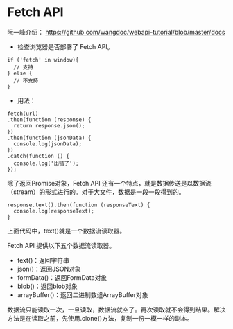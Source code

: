 # Fetch API

阮一峰介绍： https://github.com/wangdoc/webapi-tutorial/blob/master/docs

* 检查浏览器是否部署了 Fetch API。
```
if ('fetch' in window){
  // 支持
} else {
  // 不支持
}
```

* 用法：

```
fetch(url)
.then(function (response) {
  return response.json();
})
.then(function (jsonData) {
  console.log(jsonData);
})
.catch(function () {
  console.log('出错了');
});
```

除了返回Promise对象，Fetch API 还有一个特点，就是数据传送是以数据流（stream）的形式进行的。对于大文件，数据是一段一段得到的。
```
response.text().then(function (responseText) {
  console.log(responseText);
}
```
上面代码中，text()就是一个数据流读取器。

Fetch API 提供以下五个数据流读取器。

* text()：返回字符串
* json()：返回JSON对象
* formData()：返回FormData对象
* blob()：返回blob对象
* arrayBuffer()：返回二进制数组ArrayBuffer对象

数据流只能读取一次，一旦读取，数据流就空了。再次读取就不会得到结果。解决方法是在读取之前，先使用.clone()方法，复制一份一模一样的副本。


